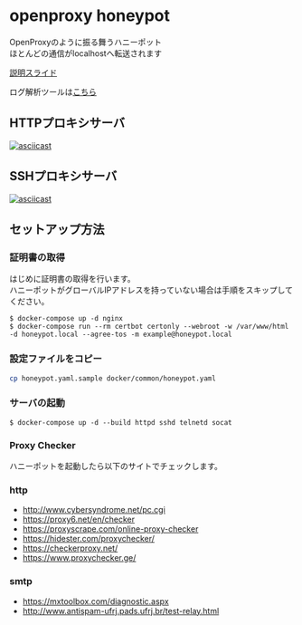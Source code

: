 # openproxy honeypot

OpenProxyのように振る舞うハニーポット  
ほとんどの通信がlocalhostへ転送されます  

[説明スライド](https://speakerdeck.com/tatsui/openproxyxing-hanihotuto-proxypot)

ログ解析ツールは[こちら](https://github.com/phishing-hunter/proxypot-analyzer)

## HTTPプロキシサーバ
[![asciicast](https://asciinema.org/a/550329.svg)](https://asciinema.org/a/550329)

## SSHプロキシサーバ
[![asciicast](https://asciinema.org/a/550328.svg)](https://asciinema.org/a/550328)

## セットアップ方法
### 証明書の取得
はじめに証明書の取得を行います。  
ハニーポットがグローバルIPアドレスを持っていない場合は手順をスキップしてください。  
```
$ docker-compose up -d nginx
$ docker-compose run --rm certbot certonly --webroot -w /var/www/html -d honeypot.local --agree-tos -m example@honeypot.local
```

### 設定ファイルをコピー
```bash
cp honeypot.yaml.sample docker/common/honeypot.yaml
```

### サーバの起動
```
$ docker-compose up -d --build httpd sshd telnetd socat
```

### Proxy Checker
ハニーポットを起動したら以下のサイトでチェックします。  

### http
* http://www.cybersyndrome.net/pc.cgi
* https://proxy6.net/en/checker
* https://proxyscrape.com/online-proxy-checker
* https://hidester.com/proxychecker/
* https://checkerproxy.net/
* https://www.proxychecker.ge/

### smtp
* https://mxtoolbox.com/diagnostic.aspx
* http://www.antispam-ufrj.pads.ufrj.br/test-relay.html

